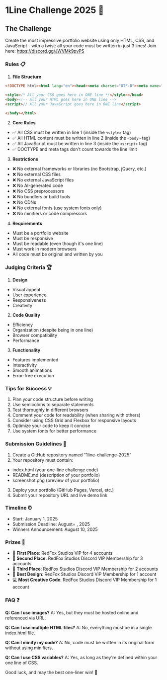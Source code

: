 # 1Line Challenge 2025 🚀

## The Challenge
Create the most impressive portfolio website using only HTML, CSS, and JavaScript - with a twist: all your code must be written in just 3 lines!
Join here: https://discord.gg/JWVMk9pvPS

### Rules 📋

1. **File Structure**
```html
<!DOCTYPE html><html lang="en"><head><meta charset="UTF-8"><meta name="viewport" content="width=device-width, initial-scale=1.0"><title>Your Title</title>

<style>/* All your CSS goes here in ONE line */</style></head>
<body><!-- All your HTML goes here in ONE line -->
<script>// All your JavaScript goes here in ONE line</script>

</body></html>
```

2. **Core Rules**
   
  - ✅ All CSS must be written in line 1 (inside the `<style>` tag)
  - ✅ All HTML content must be written in line 2 (inside the `<body>` tag)
  - ✅ All JavaScript must be written in line 3 (inside the `<script>` tag)
  - ✅ DOCTYPE and meta tags don't count towards the line limit


3. **Restrictions**
   
  - ❌ No external frameworks or libraries (no Bootstrap, jQuery, etc.)
  - ❌ No external CSS files
  - ❌ No external JavaScript files
  - ❌ No AI-generated code
  - ❌ No CSS preprocessors
  - ❌ No bundlers or build tools
  - ❌ No CDNs
  - ❌ No external fonts (use system fonts only)
  - ❌ No minifiers or code compressors


4. **Requirements**
  - Must be a portfolio website
  - Must be responsive
  - Must be readable (even though it's one line)
  - Must work in modern browsers
  - All code must be original and written by you


### Judging Criteria 🏆

1. **Design**
  - Visual appeal
  - User experience
  - Responsiveness
  - Creativity


2. **Code Quality**
  - Efficiency
  - Organization (despite being in one line)
  - Browser compatibility
  - Performance


3. **Functionality**
  - Features implemented
  - Interactivity
  - Smooth animations
  - Error-free execution


### Tips for Success 💡
1. Plan your code structure before writing
2. Use semicolons to separate statements
3. Test thoroughly in different browsers
4. Comment your code for readability (when sharing with others)
5. Consider using CSS Grid and Flexbox for responsive layouts
6. Optimize your code to keep it concise
7. Use system fonts for better performance


### Submission Guidelines 📝
1. Create a GitHub repository named "1line-challenge-2025"
2. Your repository must contain:
  - index.html (your one-line challenge code)
  - README.md (description of your portfolio)
  - screenshot.png (preview of your portfolio)
3. Deploy your portfolio (GitHub Pages, Vercel, etc.)
4. Submit your repository URL and live demo link


### Timeline ⏰
- Start: January 1, 2025
- Submission Deadline: August= , 2025
- Winners Announcement: August 10, 2025


### Prizes 🏅

- 🥇 **First Place**: RedFox Studios VIP for 4 accounts
- 🥈 **Second Place**: RedFox Studios Discord VIP Membership for 3 accounts
- 🥉 **Third Place**: RedFox Studios Discord VIP Membership for 2 accounts
- 🎨 **Best Design**: RedFox Studios Discord VIP Membership for 1 account
- 💻 **Most Creative Code**: RedFox Studios Discord VIP Membership for 1 account


### FAQ ❓

**Q: Can I use images?**
A: Yes, but they must be hosted online and referenced via URL.

**Q: Can I use multiple HTML files?**
A: No, everything must be in a single index.html file.

**Q: Can I minify my code?**
A: No, code must be written in its original form without using minifiers.

**Q: Can I use CSS variables?**
A: Yes, as long as they're defined within your one line of CSS.


Good luck, and may the best one-liner win! 🚀
